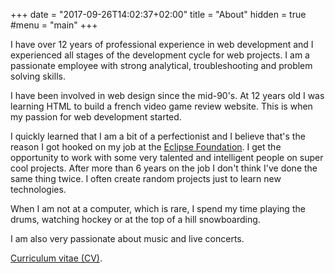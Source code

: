 +++
date = "2017-09-26T14:02:37+02:00"
title = "About"
hidden = true
#menu = "main"
+++

I have over 12 years of professional experience in web development and I experienced all stages of the development cycle for web
projects. I am a passionate employee with strong analytical, troubleshooting and problem solving skills.

I have been involved in web design since the mid-90's. At 12 years old I was learning HTML to build a french video game review website. This is when my passion for web development started.

I quickly learned that I am a bit of a perfectionist and I believe that's the reason I got hooked on my job at the [Eclipse Foundation](https://www.eclipse.org/org/foundation/staff.php). I get the opportunity to work with some very talented and intelligent people on super cool projects. After more than 6 years on the job I don't think I've done the same thing twice. I often create random projects just to learn new technologies.

When I am not at a computer, which is rare, I spend my time playing the drums, watching hockey or at the top of a hill snowboarding. 

I am also very passionate about music and live concerts.

[Curriculum vitae (CV)](/files/pdf/christopher-guindon-resume.pdf).